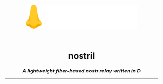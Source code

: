 <p align="center">
<img src="branding/logo.png" width=370>
</p>

<br>

<h1 align="center">nostril</h1>

<h3 align="center"><i><b>A lightweight fiber-based nostr relay written in D</i></b></h3>

---

<br>
<br>